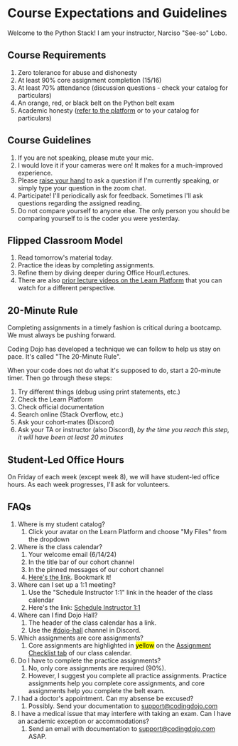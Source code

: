 # Course Expectations and Guidelines
Welcome to the Python Stack! I am your instructor, Narciso "See-so" Lobo. 

## Course Requirements
1. Zero tolerance for abuse and dishonesty
2. At least 90% core assignment completion (15/16)
3. At least 70% attendance (discussion questions - check your catalog for particulars)
4. An orange, red, or black belt on the Python belt exam
5. Academic honesty ([refer to the platform](https://login.codingdojo.com/m/506/7941/59255) or to your catalog for particulars)

## Course Guidelines
1. If you are not speaking, please mute your mic.
2. I would love it if your cameras were on! It makes for a much-improved experience.
3. Please [raise your hand](https://support.zoom.com/hc/en/article?id=zm_kb&sysparm_article=KB0068290) to ask a question if I'm currently speaking, or simply type your question in the zoom chat.
4. Participate! I'll periodically ask for feedback. Sometimes I'll ask questions regarding the assigned reading.
5. Do not compare yourself to anyone else. The only person you should be comparing yourself to is the coder you were yesterday.

## Flipped Classroom Model
1. Read tomorrow's material today.
2. Practice the ideas by completing assignments.
3. Refine them by diving deeper during Office Hour/Lectures.
4. There are also [prior lecture videos on the Learn Platform](https://login.codingdojo.com/m/506/9085/61634) that you can watch for a different perspective.

## 20-Minute Rule
Completing assignments in a timely fashion is critical during a bootcamp. We must always be pushing forward.

Coding Dojo has developed a technique we can follow to help us stay on pace. It's called "The 20-Minute Rule".

When your code does not do what it's supposed to do, start a 20-minute timer. Then go through these steps:
1. Try different things (debug using print statements, etc.)
2. Check the Learn Platform
3. Check official documentation
4. Search online (Stack Overflow, etc.)
5. Ask your cohort-mates (Discord)
6. Ask your TA or instructor (also Discord), *by the time you reach this step, it will have been at least 20 minutes*

## Student-Led Office Hours
On Friday of each week (except week 8), we will have student-led office hours. As each week progresses, I'll ask for volunteers.

## FAQs
1. Where is my student catalog?
   1. Click your avatar on the Learn Platform and choose "My Files" from the dropdown
2. Where is the class calendar?
   1. Your welcome email (6/14/24)
   2. In the title bar of our cohort channel
   3. In the pinned messages of our cohort channel
   4. [Here's the link](https://docs.google.com/spreadsheets/d/1JJUoLK3-vhaUjLeT4b3aLzyT4V3Zk1WyByweOLGdzzE/edit#gid=192693065). Bookmark it!
3. Where can I set up a 1:1 meeting?
   1. Use the "Schedule Instructor 1:1" link in the header of the class calendar
   2. Here's the link: [Schedule Instructor 1:1](https://calendly.com/cisocodes/meeting)
4. Where can I find Dojo Hall?
   1. The header of the class calendar has a link.
   2. Use the [#dojo-hall](https://discord.com/channels/738494436467539968/969378747734171729) channel in Discord.
5. Which assignments are core assignments?
   1. Core assignments are highlighted in <mark>yellow</mark> on the [Assignment Checklist tab](https://docs.google.com/spreadsheets/d/1JJUoLK3-vhaUjLeT4b3aLzyT4V3Zk1WyByweOLGdzzE/edit#gid=240014646) of our class calendar.
6. Do I have to complete the practice assignments?
   1. No, only core assignments are required (90%).
   2. However, I suggest you complete all practice assignments. Practice assignments help you complete core assignments, and core assignments help you complete the belt exam.
7. I had a doctor's appointment. Can my absense be excused?
   1. Possibly. Send your documentation to support@codingdojo.com
8. I have a medical issue that may interfere with taking an exam. Can I have an academic exception or accommodations?
   1. Send an email with documentation to support@codingdojo.com ASAP.